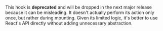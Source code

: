 This hook is **deprecated** and will be dropped in the next major release because it can be misleading. It doesn't actually perform its action only once, but rather during mounting. Given its limited logic, it's better to use React's API directly without adding unnecessary abstraction.
